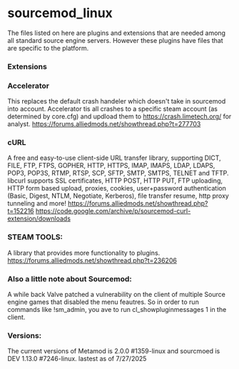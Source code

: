 # sourcemod_linux

The files listed on here are plugins and extensions that are needed among all standard source engine servers. However these plugins have files that are specific to the platform.

### Extensions

### Accelerator
This replaces the default crash handeler which doesn't take in sourcemod into account. Accelerator tis all crashes to a specific steam account (as determined by core.cfg) and updload them to https://crash.limetech.org/ for analyst.
https://forums.alliedmods.net/showthread.php?t=277703

### cURL
A free and easy-to-use client-side URL transfer library, supporting DICT, FILE, FTP, FTPS, GOPHER, HTTP, HTTPS, IMAP, IMAPS, LDAP, LDAPS, POP3, POP3S, RTMP, RTSP, SCP, SFTP, SMTP, SMTPS, TELNET and TFTP. libcurl supports SSL certificates, HTTP POST, HTTP PUT, FTP uploading, HTTP form based upload, proxies, cookies, user+password authentication (Basic, Digest, NTLM, Negotiate, Kerberos), file transfer resume, http proxy tunneling and more! 
https://forums.alliedmods.net/showthread.php?t=152216
https://code.google.com/archive/p/sourcemod-curl-extension/downloads

### STEAM TOOLS:
A library that provides more functionality to plugins. 
https://forums.alliedmods.net/showthread.php?t=236206

### Also a little note about Sourcemod:
A while back Valve patched a vulnerability on the client of multiple Source engine games that disabled the menu feautres. So in order to run commands like !sm_admin, you ave to run cl_showpluginmessages 1 in the client.

### Versions: 
The current versions of Metamod is 2.0.0 #1359-linux and sourcmoed is DEV 1.13.0 #7246-linux. lastest as of 7/27/2025
